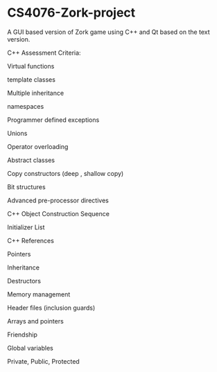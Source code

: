 # CS4076-Zork-project
A GUI based version of Zork game using C++ and Qt based on the text version.


C++ Assessment Criteria:

Virtual functions

template classes

Multiple inheritance

namespaces

Programmer defined exceptions

Unions

Operator overloading

Abstract classes

Copy constructors (deep , shallow copy)

Bit structures

Advanced pre-processor directives

C++ Object Construction Sequence

Initializer List

C++ References

Pointers

Inheritance

Destructors

Memory management

Header files (inclusion guards)

Arrays and pointers

Friendship

Global variables

Private, Public, Protected
